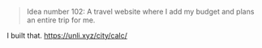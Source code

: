 > Idea number 102: A travel website where I add my budget and plans an entire trip for me.

I built that. https://unli.xyz/city/calc/
